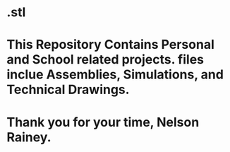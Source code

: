 # .stl
# This Repository Contains Personal and School related projects. files inclue Assemblies, Simulations, and Technical Drawings.


# Thank you for your time, Nelson Rainey.
